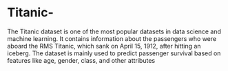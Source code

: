 # Titanic-
The Titanic dataset is one of the most popular datasets in data science and machine learning. It contains information about the passengers who were aboard the RMS Titanic, which sank on April 15, 1912, after hitting an iceberg. The dataset is mainly used to predict passenger survival based on features like age, gender, class, and other attributes
